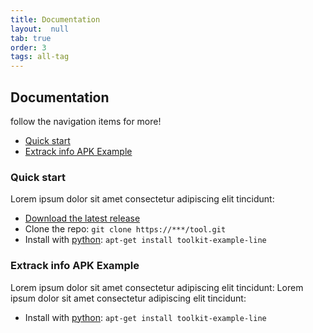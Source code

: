 ```yaml
---
title: Documentation
layout:  null
tab: true
order: 3
tags: all-tag
---
```


## Documentation

follow the navigation items for more!

- [Quick start](#quick-start)
- [Extrack info APK Example](#extrack-info-apk-example)


### Quick start
Lorem ipsum dolor sit amet consectetur adipiscing elit tincidunt:

- [Download the latest release](https://github.com/OWASP/www-project-android-security-inspector-toolkit/tags)
- Clone the repo: `git clone https://***/tool.git`
- Install with [python](https://www.***.com/): `apt-get install toolkit-example-line`

### Extrack info APK Example
Lorem ipsum dolor sit amet consectetur adipiscing elit tincidunt:
Lorem ipsum dolor sit amet consectetur adipiscing elit tincidunt:

- Install with [python](https://www.***.com/): `apt-get install toolkit-example-line`
